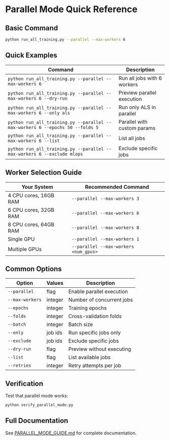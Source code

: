 # Parallel Mode Quick Reference

## Basic Command

```bash
python run_all_training.py --parallel --max-workers 6
```

## Quick Examples

| Command | Description |
|---------|-------------|
| `python run_all_training.py --parallel --max-workers 6` | Run all jobs with 6 workers |
| `python run_all_training.py --parallel --max-workers 6 --dry-run` | Preview parallel execution |
| `python run_all_training.py --parallel --max-workers 6 --only als` | Run only ALS in parallel |
| `python run_all_training.py --parallel --max-workers 6 --epochs 50 --folds 5` | Parallel with custom params |
| `python run_all_training.py --parallel --max-workers 6 --list` | List all jobs |
| `python run_all_training.py --parallel --max-workers 6 --exclude mlops` | Exclude specific jobs |

## Worker Selection Guide

| Your System | Recommended Command |
|-------------|-------------------|
| 4 CPU cores, 16GB RAM | `--parallel --max-workers 3` |
| 6 CPU cores, 32GB RAM | `--parallel --max-workers 6` |
| 8 CPU cores, 64GB RAM | `--parallel --max-workers 8` |
| Single GPU | `--parallel --max-workers 1` |
| Multiple GPUs | `--parallel --max-workers <num_gpus>` |

## Common Options

| Option | Values | Description |
|--------|--------|-------------|
| `--parallel` | flag | Enable parallel execution |
| `--max-workers` | integer | Number of concurrent jobs |
| `--epochs` | integer | Training epochs |
| `--folds` | integer | Cross-validation folds |
| `--batch` | integer | Batch size |
| `--only` | job ids | Run specific jobs only |
| `--exclude` | job ids | Exclude specific jobs |
| `--dry-run` | flag | Preview without executing |
| `--list` | flag | List available jobs |
| `--retries` | integer | Retry attempts per job |

## Verification

Test that parallel mode works:
```bash
python verify_parallel_mode.py
```

## Full Documentation

See [PARALLEL_MODE_GUIDE.md](PARALLEL_MODE_GUIDE.md) for complete documentation.
